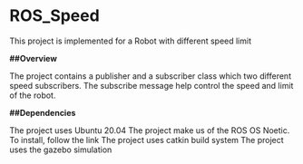 # ROS_Speed
This project is implemented for a Robot with different speed limit

**##Overview**

The project contains a publisher and a subscriber class which two different speed subscribers. The subscribe message help control the speed and limit of the robot.

**##Dependencies**

The project uses Ubuntu 20.04
The project make us of the ROS OS Noetic. To install, follow the link
The project uses catkin build system
The project uses the gazebo simulation

